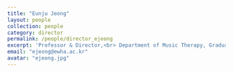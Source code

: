 ```yaml
---
title: "Eunju Jeong"
layout: people
collection: people
category: director
permalink: /people/director_ejeong
excerpt: 'Professor & Director,<br> Department of Music Therapy, Graduate School,<br> Ewha Womans University'
email: "ejeong@ewha.ac.kr"
avatar: "ejeong.jpg"  
---
```

